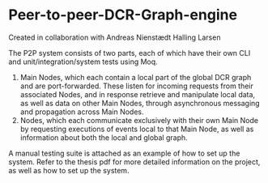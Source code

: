 # Peer-to-peer-DCR-Graph-engine
Created in collaboration with Andreas Nienstædt Halling Larsen

The P2P system consists of two parts, each of which have their own CLI and unit/integration/system tests using Moq.
1. Main Nodes, which each contain a local part of the global DCR graph and are port-forwarded. These listen for incoming requests from their associated Nodes, and in response retrieve and manipulate local data, as well as data on other Main Nodes, through asynchronous messaging and propagation across Main Nodes.
2. Nodes, which each communicate exclusively with their own Main Node by requesting executions of events local to that Main Node, as well as information about both the local and global graph.

A manual testing suite is attached as an example of how to set up the system. Refer to the thesis pdf for more detailed information on the project, as well as how to set up the system.
